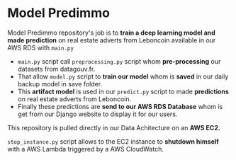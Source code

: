 # Model Predimmo

Model Predimmo repository's job is to **train a deep learning model and made prediction** on real estate adverts from Leboncoin available in our AWS RDS with ```main.py```

* ```main.py``` script call ```preprocessing.py``` script whom **pre-processing** our datasets from datagouv.fr.
* That allow ```model.py``` script to **train our model** whom is **saved** in our daily backup model in save folder.
* This **artifact model** is used in our ```predict.py``` script to made **predictions** on real estate adverts from Leboncoin.
* Finally these predictions are **send to our AWS RDS Database** whom is get from our Django website to display it for our users.

This repository is pulled directly in our Data Achitecture on an **AWS EC2.**

```stop_instance.py``` script allows to the EC2 instance to **shutdown himself** with a AWS Lambda triggered by a AWS CloudWatch. 
